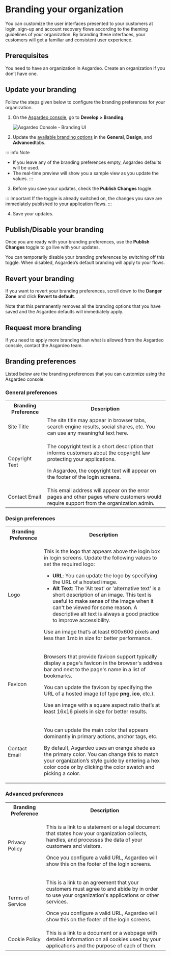 # Branding your organization

You can customize the user interfaces presented to your customers at login, sign-up and account recovery flows according to the theming guidelines of your organization.
By branding these interfaces, your customers will get a familiar and consistent user experience.

## Prerequisites

You need to have an organization in Asgardeo. <a :href="$withBase('/get-started/create-asgardeo-account/')">Create an organization</a> if you don’t have one.

## Update your branding

Follow the steps given below to configure the branding preferences for your organization.

1. On the [Asgardeo console](https://console.asgardeo.io/login), go to **Develop > Branding**.

    <img :src="$withBase('/assets/img/guides/branding/branding-asgardeo-console-ui.png')" alt="Asgardeo Console - Branding UI">

2. Update the [available branding options](#branding-preferences) in the **General**, **Design**, and **Advanced**tabs.

::: info Note
-   If you leave any of the branding preferences empty, Asgardeo defaults will be used.
-   The real-time preview will show you a sample view as you update the values.
:::

3. Before you save your updates, check the **Publish Changes** toggle.

::: Important
If the toggle is already switched on, the changes you save are immediately published to your application flows.
:::

4. Save your updates.

## Publish/Disable your branding

Once you are ready with your branding preferences, use the **Publish Changes** toggle to go live with your updates.

You can temporarily disable your branding preferences by switching off this toggle. When disabled, Asgardeo’s default branding will apply to your flows.

## Revert your branding

If you want to revert your branding preferences, scroll down to the **Danger Zone** and click **Revert to default**.

Note that this permanently removes all the branding options that you have saved and the Asgardeo defaults will immediately apply.

## Request more branding

If you need to apply more branding than what is allowed from the Asgardeo console, contact the Asgardeo team.

## Branding preferences

Listed below are the branding preferences that you can customize using the Asgardeo console.

### General preferences

<table>
   <tr>
      <th>Branding Preference</th>
      <th>Description</th>
   </tr>
   <tr>
      <td>Site Title</td>
      <td>The site title may appear in browser tabs, search engine results, social shares, etc. You can use any meaningful text here.</td>
   </tr>
   <tr>
      <td>Copyright Text</td>
      <td>
         <p>The copyright text is a short description that informs customers about the copyright law protecting your applications.</p>
         <p>In Asgardeo, the copyright text will appear on the footer of the login screens.</p>
      </td>
   </tr>
   <tr>
      <td>Contact Email</td>
      <td>This email address will appear on the error pages and other pages where customers would require support from the organization admin.</td>
   </tr>
</table>

### Design preferences

<table>
   <tr>
      <th>Branding Preference</th>
      <th>Description</th>
   </tr>
   <tr>
      <td>Logo</td>
      <td>
         <p>This is the logo that appears above the login box in login screens. Update the following values to set the required logo:</p>
         <ul>
            <li><b>URL</b>: You can update the logo by specifying the URL of a hosted image.</li>
            <li><b>Alt Text</b>: The 'Alt text' or 'alternative text' is a short description of an image. This text is useful to make sense of the image when it can't be viewed for some reason. A descriptive alt text is always a good practice to improve accessibility.</li>
         </ul>
         <p>Use an image that’s at least 600x600 pixels and less than 1mb in size for better performance.</p>
      </td>
   </tr>
   <tr>
      <td>Favicon</td>
      <td>
         <p>Browsers that provide favicon support typically display a page's favicon in the browser's address bar and next to the page's name in a list of bookmarks.</p>
         <p>You can update the favicon by specifying the URL of a hosted image (of type <b>png</b>, <b>ico</b>, etc.).</p>
         <p>Use an image with a square aspect ratio that’s at least 16x16 pixels in size for better results.</p>
      </td>
   </tr>
   <tr>
      <td>Contact Email</td>
      <td>
         <p>You can update the main color that appears dominantly in primary actions, anchor tags, etc.</p>
         <p>By default, Asgardeo uses an orange shade as the primary color. You can change this to match your organization’s style guide by entering a hex color code or by clicking the color swatch and picking a color.</p>
      </td>
   </tr>
</table>

### Advanced preferences

<table>
   <tr>
      <th>Branding Preference</th>
      <th>Description</th>
   </tr>
   <tr>
      <td>Privacy Policy</td>
      <td>
         <p>This is a link to a statement or a legal document that states how your organization collects, handles, and processes the data of your customers and visitors.</p>
         <p>Once you configure a valid URL, Asgardeo will show this on the footer of the login screens.</p>
      </td>
   </tr>
   <tr>
      <td>Terms of Service</td>
      <td>
         <p>This is a link to an agreement that your customers must agree to and abide by in order to use your organization's applications or other services.</p>
         <p>Once you configure a valid URL, Asgardeo will show this on the footer of the login screens.</p>
      </td>
   </tr>
   <tr>
      <td>Cookie Policy</td>
      <td>
         This is a link to a document or a webpage with detailed information on all cookies used by your applications and the purpose of each of them.
      </td>
   </tr>
</table>
